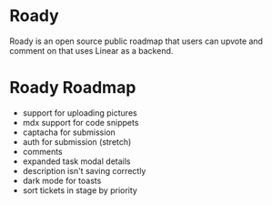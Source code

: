 # Roady

Roady is an open source public roadmap that users can upvote and comment on that uses Linear as a backend.

# Roady Roadmap

- support for uploading pictures
- mdx support for code snippets
- captacha for submission
- auth for submission (stretch)
- comments
- expanded task modal details
- description isn't saving correctly
- dark mode for toasts
- sort tickets in stage by priority
